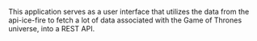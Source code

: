 This application serves as a user interface that utilizes the data from the api-ice-fire to fetch a lot of data associated with the Game of Thrones universe, into a REST API.
